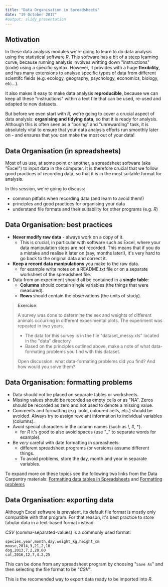 ```yaml
---
title: "Data Organisation in Spreadsheets"
date: "19 October 2017"
#output: slidy_presentation
---
```


## Motivation

In these data analysis modules we're going to learn to do data analysis using 
the statistical software _R_. 
This software has a bit of a steep learning curve, because running analysis 
involves writting down "instructions" (code) using a specific syntax. 
However, it provides with a huge **flexibility**, and has many extensions to analyse 
specific types of data from different scientifc fields (e.g. ecology, 
geography, psychology, economics, biology, etc...).

It also makes it easy to make data analysis **reproducible**,
because we can keep all these "instructions" within a text file that can be 
used, re-used and adapted to new datasets.

But before we even start with _R_, we're going to cover a crucial aspect of data 
analysis: **organising and tidying data**, so that it is ready for analysis. 
Although this is often seen as a "boring" and "unrewarding" task, it is absolutely 
vital to ensure that your data analysis efforts run smoothly later on - and 
ensures that you can make the most out of your data!


## Data Organisation (in spreadsheets)

Most of us use, at some point or another, a spreadsheet software (aka "Excel") 
to input data in the computer. It is therefore crucial that we follow good 
practices of recording data, so that it is in the most suitable format for 
analysis.

In this session, we're going to discuss:

- common pitfalls when recording data (and learn to avoid them!)
- principles and good practices for organising your data
- understand file formats and their suitability for other programs (e.g. _R_)


## Data Organisation: best practices

- **Never modify raw data** - always work on a copy of it. 
    - This is crucial, in particular with software such as Excel, where your data 
    manipulation steps are not recorded. This means that if you do a mistake and 
    realise it later on (say, months later!), it's very hard to go back to the 
    original data and correct it.
- **Keep a record data manipulations** you make to the raw data.
    - for example write notes on a README.txt file or on a separate worksheet of 
    the spreadsheet file.
- Data from an experiment should all be contained in a **single table**:
    - **Columns** should contain single variables (the things that were measured).
    - **Rows** should contain the observations (the units of study).


> **Exercise**: 
>
> A survey was done to determine the sex and weights of different animals 
occurring in different experimental plots. The experiment was repeated in two years.
>
> - The data for this survey is in the file "dataset_messy.xls" located in the 
"data" directory
> - Based on the principles outlined above, make a note of what data-formating 
problems you find with this dataset.
>
> Open discussion: what data-formating problems did you find? And how would you 
solve them?


## Data Organisation: formatting problems

- Data should not be placed on separate tables or worksheets.
- Missing values should be recorded as empty cells or as "NA". Zeros should 
be recorded as zero and not used to denote a missing value. 
- Comments and formatting (e.g. bold, coloured cells, etc.) should be avoided. 
Always try to assign revelant information to individual variables (columns).
- Avoid special characters  in the column names (such as !, #, *).
    - for _R_ it's good to also avoid spaces (use "_" to separate words for example).
- Be *very* careful with date formatting in spreasheets:
    - different spreadsheet programs (or versions) assume different things.
    - To avoid problems, store the day, month and year in separate variables. 

To expand more on these topics see the following two links from the Data Carpentry
materials: 
[Formatting data tables in Spreadsheets](http://www.datacarpentry.org/spreadsheet-ecology-lesson/01-format-data/) 
and 
[Formatting problems](http://www.datacarpentry.org/spreadsheet-ecology-lesson/02-common-mistakes/)


## Data Organisation: exporting data

Although Excel software is prevalent, its default file format is mostly only 
compatible with that program. For that reason, it's best practice to store 
tabular data in a text-based format instead. 

_CSV_ (comma-separated-values) is a commonly used format:

```
species,year,month,day,weight_kg,height_cm
mouse,2014,3,21,2,10
dog,2013,7,2,20,60
cat,2016,12,7,4.2,25
```

This can be done from any spreadsheet program by choosing "`Save As`" and then 
selecting the file format to be "_CSV_".

This is the recomended way to export data ready to be imported into _R_.


